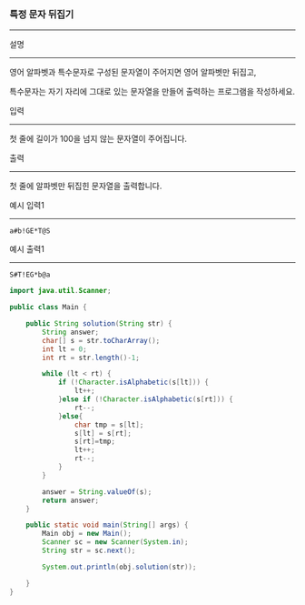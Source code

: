 ### 특정 문자 뒤집기

------

설명

------

영어 알파벳과 특수문자로 구성된 문자열이 주어지면 영어 알파벳만 뒤집고,

특수문자는 자기 자리에 그대로 있는 문자열을 만들어 출력하는 프로그램을 작성하세요.

입력

------

첫 줄에 길이가 100을 넘지 않는 문자열이 주어집니다.

출력

------

첫 줄에 알파벳만 뒤집힌 문자열을 출력합니다.

예시 입력1

------

```
a#b!GE*T@S
```

예시 출력1

------

```
S#T!EG*b@a
```



```java
import java.util.Scanner;

public class Main {

    public String solution(String str) {
        String answer;
        char[] s = str.toCharArray();
        int lt = 0;
        int rt = str.length()-1;

        while (lt < rt) {
            if (!Character.isAlphabetic(s[lt])) {
                lt++;
            }else if (!Character.isAlphabetic(s[rt])) {
                rt--;
            }else{
                char tmp = s[lt];
                s[lt] = s[rt];
                s[rt]=tmp;
                lt++;
                rt--;
            }
        }

        answer = String.valueOf(s);
        return answer;
    }

    public static void main(String[] args) {
        Main obj = new Main();
        Scanner sc = new Scanner(System.in);
        String str = sc.next();

        System.out.println(obj.solution(str));

    }
}
```

